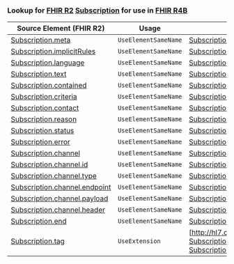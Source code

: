 ### Lookup for [FHIR R2](https://hl7.org/fhir/DSTU2/) [Subscription](https://hl7.org/fhir/DSTU2/Subscription.html) for use in [FHIR R4B](https://hl7.org/fhir/R4B/)

| Source Element (FHIR R2) | Usage | Target |
| -------------- | ----- | ------ |
| [Subscription.meta](https://hl7.org/fhir/DSTU2/Subscription.html#resource) | `UseElementSameName` | [Subscription.meta](https://hl7.org/fhir/R4B/Subscription.html#resource) |
| [Subscription.implicitRules](https://hl7.org/fhir/DSTU2/Subscription.html#resource) | `UseElementSameName` | [Subscription.implicitRules](https://hl7.org/fhir/R4B/Subscription.html#resource) |
| [Subscription.language](https://hl7.org/fhir/DSTU2/Subscription.html#resource) | `UseElementSameName` | [Subscription.language](https://hl7.org/fhir/R4B/Subscription.html#resource) |
| [Subscription.text](https://hl7.org/fhir/DSTU2/Subscription.html#resource) | `UseElementSameName` | [Subscription.text](https://hl7.org/fhir/R4B/Subscription.html#resource) |
| [Subscription.contained](https://hl7.org/fhir/DSTU2/Subscription.html#resource) | `UseElementSameName` | [Subscription.contained](https://hl7.org/fhir/R4B/Subscription.html#resource) |
| [Subscription.criteria](https://hl7.org/fhir/DSTU2/Subscription.html#resource) | `UseElementSameName` | [Subscription.criteria](https://hl7.org/fhir/R4B/Subscription.html#resource) |
| [Subscription.contact](https://hl7.org/fhir/DSTU2/Subscription.html#resource) | `UseElementSameName` | [Subscription.contact](https://hl7.org/fhir/R4B/Subscription.html#resource) |
| [Subscription.reason](https://hl7.org/fhir/DSTU2/Subscription.html#resource) | `UseElementSameName` | [Subscription.reason](https://hl7.org/fhir/R4B/Subscription.html#resource) |
| [Subscription.status](https://hl7.org/fhir/DSTU2/Subscription.html#resource) | `UseElementSameName` | [Subscription.status](https://hl7.org/fhir/R4B/Subscription.html#resource) |
| [Subscription.error](https://hl7.org/fhir/DSTU2/Subscription.html#resource) | `UseElementSameName` | [Subscription.error](https://hl7.org/fhir/R4B/Subscription.html#resource) |
| [Subscription.channel](https://hl7.org/fhir/DSTU2/Subscription.html#resource) | `UseElementSameName` | [Subscription.channel](https://hl7.org/fhir/R4B/Subscription.html#resource) |
| [Subscription.channel.id](https://hl7.org/fhir/DSTU2/Subscription.html#resource) | `UseElementSameName` | [Subscription.channel.id](https://hl7.org/fhir/R4B/Subscription.html#resource) |
| [Subscription.channel.type](https://hl7.org/fhir/DSTU2/Subscription.html#resource) | `UseElementSameName` | [Subscription.channel.type](https://hl7.org/fhir/R4B/Subscription.html#resource) |
| [Subscription.channel.endpoint](https://hl7.org/fhir/DSTU2/Subscription.html#resource) | `UseElementSameName` | [Subscription.channel.endpoint](https://hl7.org/fhir/R4B/Subscription.html#resource) |
| [Subscription.channel.payload](https://hl7.org/fhir/DSTU2/Subscription.html#resource) | `UseElementSameName` | [Subscription.channel.payload](https://hl7.org/fhir/R4B/Subscription.html#resource) |
| [Subscription.channel.header](https://hl7.org/fhir/DSTU2/Subscription.html#resource) | `UseElementSameName` | [Subscription.channel.header](https://hl7.org/fhir/R4B/Subscription.html#resource) |
| [Subscription.end](https://hl7.org/fhir/DSTU2/Subscription.html#resource) | `UseElementSameName` | [Subscription.end](https://hl7.org/fhir/R4B/Subscription.html#resource) |
| [Subscription.tag](https://hl7.org/fhir/DSTU2/Subscription.html#resource) | `UseExtension` | [http://hl7.org/fhir/1.0/StructureDefinition/extension-Subscription.tag](StructureDefinition-ext-R2-Subscription.tag.html) |
